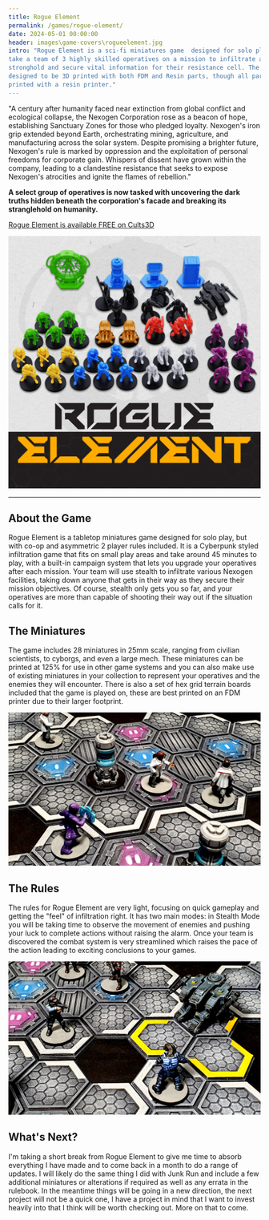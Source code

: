 ```yaml
---
title: Rogue Element
permalink: /games/rogue-element/
date: 2024-05-01 00:00:00
header: images\game-covers\rogueelement.jpg
intro: "Rogue Element is a sci-fi miniatures game  designed for solo play. Players will
take a team of 3 highly skilled operatives on a mission to infiltrate a corporate
stronghold and secure vital information for their resistance cell. The game is
designed to be 3D printed with both FDM and Resin parts, though all parts can be
printed with a resin printer."
---
```


"A century after humanity faced near extinction from global conflict and ecological collapse, the Nexogen Corporation rose as a beacon of hope, establishing Sanctuary Zones for those who pledged loyalty. Nexogen's iron grip extended beyond Earth, orchestrating mining, agriculture, and manufacturing across the solar system. Despite promising a brighter future, Nexogen's rule is marked by oppression and the exploitation of personal freedoms for corporate gain. Whispers of dissent have grown within the company, leading to a clandestine resistance that seeks to expose Nexogen's atrocities and ignite the flames of rebellion."

**A select group of operatives is now tasked with uncovering the dark truths hidden beneath the corporation's facade and breaking its stranglehold on humanity.**


<p><a href="https://cults3d.com/en/3d-model/game/rogue-element-miniatures-game" class="button">Rogue Element is available FREE on Cults3D</a></p>

![Rogue Element](/images/game-images/rogue-element.jpg)

---

## About the Game

Rogue Element is a tabletop miniatures game designed for solo play, but with co-op and asymmetric 2 player rules included. It is a Cyberpunk styled infiltration game that fits on small play areas and take around 45 minutes to play, with a built-in campaign system that lets you upgrade your operatives after each mission. Your team will use stealth to infiltrate various Nexogen facilities, taking down anyone that gets in their way as they secure their mission objectives. Of course, stealth only gets you so far, and your operatives are more than capable of shooting their way out if the situation calls for it.

## The Miniatures

The game includes 28 miniatures in 25mm scale, ranging from civilian scientists, to cyborgs, and even a large mech. These miniatures can be printed at 125% for use in other game systems and you can also make use of existing miniatures in your collection to represent your operatives and the enemies they will encounter. There is also a set of hex grid terrain boards included that the game is played on, these are best printed on an FDM printer due to their larger footprint.

![Rogue Element](/images/game-images/rogue-1.jpg)

## The Rules

The rules for Rogue Element are very light, focusing on quick gameplay and getting the "feel" of infiltration right. It has two main modes: in Stealth Mode you will be taking time to observe the movement of enemies and pushing your luck to complete actions without raising the alarm. Once your team is discovered the combat system is very streamlined which raises the pace of the action leading to exciting conclusions to your games.

![Rogue Element](/images/game-images/rogue-2.jpg)

## What's Next?

I'm taking a short break from Rogue Element to give me time to absorb everything I have made and to come back in a month to do a range of updates. I will likely do the same thing I did with Junk Run and include a few additional miniatures or alterations if required as well as any errata in the rulebook. In the meantime things will be going in a new direction, the next project will not be a quick one, I have a project in mind that I want to invest heavily into that I think will be worth checking out. More on that to come.

